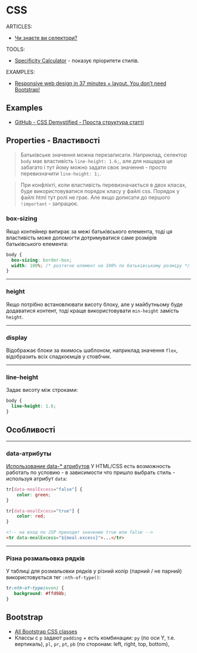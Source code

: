 # CSS

ARTICLES:
* [Чи знаєте ви селектори?](https://learn.javascript.ru/css-selectors)

TOOLS:
* [Specificity Calculator](https://specificity.keegan.st/) - показує пріоритети стилів.

EXAMPLES:
* [Responsive web design in 37 minutes + layout. You don’t need Bootstrap!](https://www.youtube.com/watch?v=XbnAKjjlgc4)


## Examples
* [GitHub - CSS Demystified - Проста структура статті](https://github.com/SergiaS/c_svg_css/tree/5181369fc157b2e900f454de02cbde60b4574249)


## Properties - Властивості
> Батьківське значення можна перезаписати. Наприклад, селектор `body` має властивість `line-height: 1.6;`,
> але для нащадка це забагато і тут йому можно задати своє значення - просто перевизначити `line-height: 1;`.

> При конфлікті, коли властивість перевизначається в двох класах, буде використовуватися порядок класу у файлі css.
> Порядок у файлі html тут ролі не грає. Але якщо дописати до першого `!important` - запрацює. 

### box-sizing
Якщо контейнер випирає за межі батьківського елемента, тоді ця властивість може допомогти
дотримуватися саме розмірів батьківського елемента:
```css
body {
  box-sizing: border-box;
  width: 100%; /* розтягне елемент на 100% по батьківському розміру */
}
```
***

### height
Якщо потрібно встановлювати висоту блоку, але у майбутньому буде додаватися контент,
тоді краще використовувати `min-height` замість `height`.

***

### display
Відображає блоки за якимось шаблоном, наприклад значення `flex`, відобразить всіх спадкоємців у стовбчик.

***

### line-height
Задає висоту між строками:
```css
body {
  line-height: 1.6;
}
```


## Особливості

***

### data-атрибуты
[Использование data-* атрибутов](https://developer.mozilla.org/ru/docs/Learn/HTML/Howto/Use_data_attributes)
У HTML/CSS есть возможность работать по условию - в зависимости что пришло выбрать стиль - используя атрибут `data`:
```css
tr[data-mealExcess="false"] {
    color: green;
}

tr[data-mealExcess="true"] {
    color: red;
}
```
```html
<!-- на вход по JSP приходит значение true или false --> 
<tr data-mealExcess="${meal.excess}">...</tr>
```

***

### Різна розмальовка рядків
У таблиці для розмальовки рядків у різний колір (парний / не парний) використовується тег `:nth-of-type()`:
```css
tr:nth-of-type(even) {
   background: #ffd98b;
}
```



## Bootstrap
* [All Bootstrap CSS classes](https://bootstrapshuffle.com/ru/classes)
* Классы с `p` задают `padding` + есть комбинации: `py` (по оси Y, т.е. вертикаль),
  `pl`, `pr`, `pt`, `pb` (по сторонам: left, right, top, bottom),

